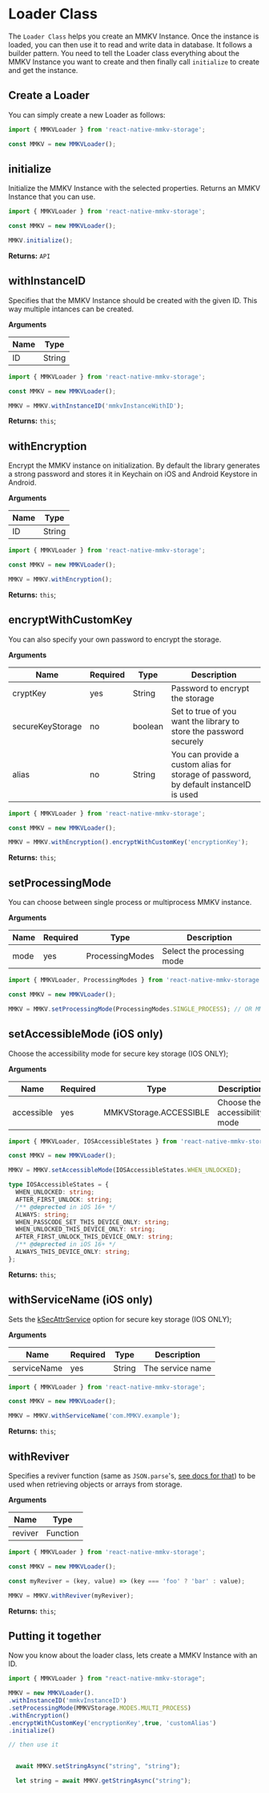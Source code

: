 # Loader Class

The `Loader Class` helps you create an MMKV Instance. Once the instance is loaded, you can then use it to read and write data in database. It follows a builder pattern. You need to tell the Loader class everything about the MMKV Instance you want to create and then finally call `initialize` to create and get the instance.

## Create a Loader

You can simply create a new Loader as follows:

```js
import { MMKVLoader } from 'react-native-mmkv-storage';

const MMKV = new MMKVLoader();
```

## initialize

Initialize the MMKV Instance with the selected properties. Returns an MMKV Instance that you can use.

```js
import { MMKVLoader } from 'react-native-mmkv-storage';

const MMKV = new MMKVLoader();

MMKV.initialize();
```

**Returns:** `API`

## withInstanceID

Specifies that the MMKV Instance should be created with the given ID. This way multiple intances can be created.

**Arguments**

| Name | Type   |
| ---- | ------ |
| ID   | String |

```js
import { MMKVLoader } from 'react-native-mmkv-storage';

const MMKV = new MMKVLoader();

MMKV = MMKV.withInstanceID('mmkvInstanceWithID');
```

**Returns:** `this`;

## withEncryption

Encrypt the MMKV instance on initialization. By default the library generates a strong password and stores it in Keychain on iOS and Android Keystore in Android.

**Arguments**

| Name | Type   |
| ---- | ------ |
| ID   | String |

```js
import { MMKVLoader } from 'react-native-mmkv-storage';

const MMKV = new MMKVLoader();

MMKV = MMKV.withEncryption();
```

**Returns:** `this`;

## encryptWithCustomKey

You can also specify your own password to encrypt the storage.

**Arguments**

| Name             | Required | Type    | Description                                                                           |
| ---------------- | -------- | ------- | ------------------------------------------------------------------------------------- |
| cryptKey         | yes      | String  | Password to encrypt the storage                                                       |
| secureKeyStorage | no       | boolean | Set to true of you want the library to store the password securely                    |
| alias            | no       | String  | You can provide a custom alias for storage of password, by default instanceID is used |

```js
import { MMKVLoader } from 'react-native-mmkv-storage';

const MMKV = new MMKVLoader();

MMKV = MMKV.withEncryption().encryptWithCustomKey('encryptionKey');
```

**Returns:** `this`;

## setProcessingMode

You can choose between single process or multiprocess MMKV instance.

**Arguments**

| Name | Required | Type            | Description                |
| ---- | -------- | --------------- | -------------------------- |
| mode | yes      | ProcessingModes | Select the processing mode |

```js
import { MMKVLoader, ProcessingModes } from 'react-native-mmkv-storage';

const MMKV = new MMKVLoader();

MMKV = MMKV.setProcessingMode(ProcessingModes.SINGLE_PROCESS); // OR MMKVStorage.MODES.MULTI_PROCESS
```

## setAccessibleMode (iOS only)

Choose the accessibility mode for secure key storage (IOS ONLY);

**Arguments**

| Name       | Required | Type                   | Description                   |
| ---------- | -------- | ---------------------- | ----------------------------- |
| accessible | yes      | MMKVStorage.ACCESSIBLE | Choose the accessibility mode |

```js
import { MMKVLoader, IOSAccessibleStates } from 'react-native-mmkv-storage';

const MMKV = new MMKVLoader();

MMKV = MMKV.setAccessibleMode(IOSAccessibleStates.WHEN_UNLOCKED);
```

```ts
type IOSAccessibleStates = {
  WHEN_UNLOCKED: string;
  AFTER_FIRST_UNLOCK: string;
  /** @deprected in iOS 16+ */
  ALWAYS: string;
  WHEN_PASSCODE_SET_THIS_DEVICE_ONLY: string;
  WHEN_UNLOCKED_THIS_DEVICE_ONLY: string;
  AFTER_FIRST_UNLOCK_THIS_DEVICE_ONLY: string;
  /** @deprected in iOS 16+ */
  ALWAYS_THIS_DEVICE_ONLY: string;
};
```

**Returns:** `this`;

## withServiceName (iOS only)

Sets the [kSecAttrService](https://developer.apple.com/documentation/security/ksecattrservice) option for secure key storage (IOS ONLY);

**Arguments**

| Name        | Required | Type   | Description      |
| ----------- | -------- | ------ | ---------------- |
| serviceName | yes      | String | The service name |

```js
import { MMKVLoader } from 'react-native-mmkv-storage';

const MMKV = new MMKVLoader();

MMKV = MMKV.withServiceName('com.MMKV.example');
```

**Returns:** `this`;

## withReviver

Specifies a reviver function (same as `JSON.parse`'s, [see docs for that](https://developer.mozilla.org/en-US/docs/Web/JavaScript/Reference/Global_Objects/JSON/parse#reviver)) to be used when retrieving objects or arrays from storage.

**Arguments**

| Name    | Type     |
| ------- | -------- |
| reviver | Function |

```js
import { MMKVLoader } from 'react-native-mmkv-storage';

const MMKV = new MMKVLoader();

const myReviver = (key, value) => (key === 'foo' ? 'bar' : value);

MMKV = MMKV.withReviver(myReviver);
```

**Returns:** `this`;

## Putting it together

Now you know about the loader class, lets create a MMKV Instance with an ID.

```js
import { MMKVLoader } from "react-native-mmkv-storage";

MMKV = new MMKVLoader().
.withInstanceID('mmkvInstanceID')
.setProcessingMode(MMKVStorage.MODES.MULTI_PROCESS)
.withEncryption()
.encryptWithCustomKey('encryptionKey',true, 'customAlias')
.initialize()

// then use it


  await MMKV.setStringAsync("string", "string");

  let string = await MMKV.getStringAsync("string");

```
